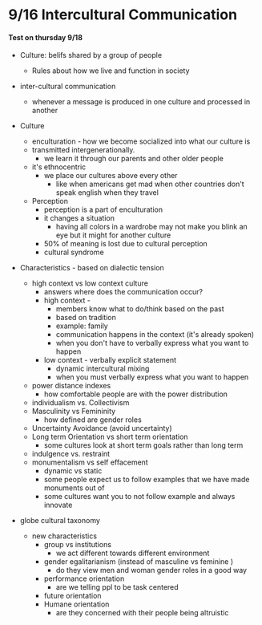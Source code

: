 # 9/16 Intercultural Communication
#### Test on thursday 9/18

- Culture: belifs shared by a group of people
	+ Rules about how we live and function in society
- inter-cultural communication 
	+ whenever a message is produced in one culture and processed in another
- Culture
	+ enculturation - how we become socialized into what our culture is
	+ transmitted intergenerationally.
		* we learn it through our parents and other older people 
	+ it's ethnocentric 
		* we place our cultures above every other
			- like when americans get mad when other countries don't speak english when they travel
	+ Perception
		* perception is a part of enculturation
		* it changes a situation
			- having all colors in a wardrobe may not make you blink an eye but it might for another culture
		* 50% of meaning is lost due to cultural perception 
		* cultural syndrome 

- Characteristics - based on dialectic tension
	+ high context vs low context culture
		* answers where does the communication occur?
		* high context - 
			- members know what to do/think based on the past
			- based on tradition
			- example: family
			- communication happens in the context (it's already spoken)
			- when you don't have to verbally express what you want to happen
		* low context - verbally explicit statement
			- dynamic intercultural mixing
			- when you must verbally express what you want to happen
	+ power distance indexes
		* how comfortable people are with the power distribution
	+ individualism vs. Collectivism
	+ Masculinity vs Femininity
		* how defined are gender roles
	+ Uncertainty Avoidance (avoid uncertainty)
	+ Long term Orientation vs short term orientation
		* some cultures look at short term goals rather than long term
	+ indulgence vs. restraint
	+ monumentalism vs self effacement
		* dynamic vs static
		* some people expect us to follow examples that we have made monuments out of
		* some cultures want you to not follow example and always innovate
- globe cultural taxonomy
	+ new characteristics
		* group vs institutions
			- we act different towards different environment
		* gender egalitarianism (instead of masculine vs feminine )
		   - do they view men and woman gender roles in a good way 
		* performance orientation
			- are we telling ppl to be task centered
		* future orientation
		* Humane orientation
			- are they concerned with their people being altruistic